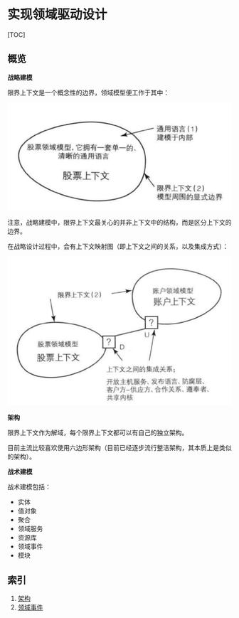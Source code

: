 # 实现领域驱动设计

[TOC]

## 概览

**战略建模**

限界上下文是一个概念性的边界，领域模型便工作于其中：

![bc](assets/bc.png)

注意，战略建模中，限界上下文最关心的并非上下文中的结构，而是区分上下文的边界。

在战略设计过程中，会有上下文映射图（即上下文之间的关系，以及集成方式）：

![context-map](assets/context-map.png)

**架构**

限界上下文作为解域，每个限界上下文都可以有自己的独立架构。

目前主流比较喜欢使用六边形架构（目前已经逐步流行整洁架构，其本质上是类似的架构）。

**战术建模**

战术建模包括：

- 实体
- 值对象
- 聚合
- 领域服务
- 资源库
- 领域事件
- 模块

## 索引

1. [架构](arch/readme.md)
1. [领域事件](domain-event/readme.md)
